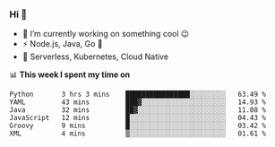 ### Hi 👋

<!--
**nodejh/nodejh** is a ✨ _special_ ✨ repository because its `README.md` (this file) appears on your GitHub profile.

Here are some ideas to get you started:

- 🔭 I’m currently working on ...
- 🌱 I’m currently learning ...
- 👯 I’m looking to collaborate on ...
- 🤔 I’m looking for help with ...
- 💬 Ask me about ...
- 📫 How to reach me: ...
- 😄 Pronouns: ...
- ⚡ Fun fact: ...
-->

- 🔭 I’m currently working on something cool :wink:
- ⚡ Node.js, Java, Go :thought_balloon:
- 🤖 Serverless, Kubernetes, Cloud Native

📊 **This week I spent my time on**

<!--START_SECTION:waka-->

```text
Python       3 hrs 3 mins    ████████████████░░░░░░░░░   63.49 %
YAML         43 mins         ███▓░░░░░░░░░░░░░░░░░░░░░   14.93 %
Java         32 mins         ██▓░░░░░░░░░░░░░░░░░░░░░░   11.08 %
JavaScript   12 mins         █░░░░░░░░░░░░░░░░░░░░░░░░   04.43 %
Groovy       9 mins          █░░░░░░░░░░░░░░░░░░░░░░░░   03.42 %
XML          4 mins          ▒░░░░░░░░░░░░░░░░░░░░░░░░   01.61 %
```

<!--END_SECTION:waka-->


<!--
:traffic_light: **Visitors**

![visitors](https://visitor-badge.glitch.me/badge?page_id=nodejh.nodejh)
-->
